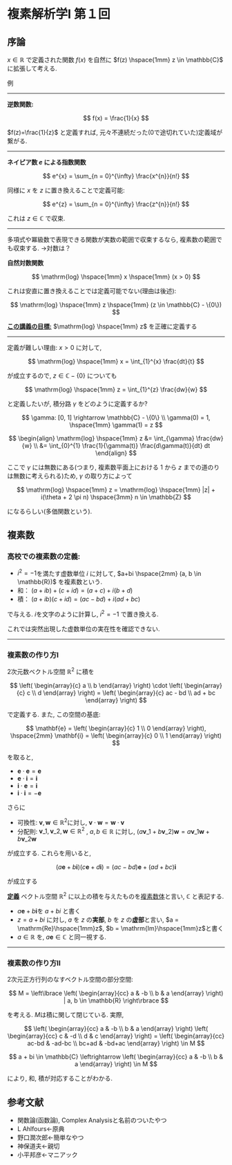 # 複素解析学Ⅰ 第１回

## 序論

$х \in \mathbb{R}$ で定義された関数 $f(x)$ を自然に $f(z) \hspace{1mm} z \in \mathbb{C}$ に拡張して考える.

例

---
**逆数関数:**

$$
f(x) = \frac{1}{x}
$$

$f(z)=\frac{1}{z}$ と定義すれば, 元々不連続だった(0で途切れていた)定義域が繋がる.

---
**ネイピア数 $e$ による指数関数**

$$
e^{x} = \sum_{n = 0}^{\infty} \frac{x^{n}}{n!}
$$

同様に $x$ を $z$ に置き換えることで定義可能:

$$
e^{z} = \sum_{n = 0}^{\infty} \frac{z^{n}}{n!}
$$

これは $z \in \mathbb{C}$ で収束.

---
多項式や冪級数で表現できる関数が実数の範囲で収束するなら, 複素数の範囲でも収束する. →対数は？

**自然対数関数**

$$
\mathrm{log} \hspace{1mm} x \hspace{1mm} (x > 0)
$$

これは安直に置き換えることでは定義可能でない(理由は後述):

$$
\mathrm{log} \hspace{1mm} z \hspace{1mm} (z \in \mathbb{C} - \{0\})
$$

<u>****この講義の目標:****</u> $\mathrm{log} \hspace{1mm} z$ を正確に定義する

---
定義が難しい理由: $x > 0$ に対して, 

$$
\mathrm{log} \hspace{1mm} x = \int_{1}^{x} \frac{dt}{t}
$$

が成立するので,  $z \in \mathbb{C} - \{0\}$ についても

$$
\mathrm{log} \hspace{1mm} z = \int_{1}^{z} \frac{dw}{w}
$$

と定義したいが, 積分路 $\gamma$ をどのように定義するか?

$$
\gamma: [0, 1] \rightarrow \mathbb{C} - \{0\} \\
\gamma(0) = 1, \hspace{1mm} \gamma(1) = z
$$

$$
\begin{align}
\mathrm{log} \hspace{1mm} z &= \int_{\gamma} \frac{dw}{w} \\
 &= \int_{0}^{1} \frac{1}{\gamma(t)} \frac{d\gamma(t)}{dt} dt
\end{align}
$$

ここで $\gamma$ には無数にある(つまり, 複素数平面上における $1$ から $z$ までの道のりは無数に考えられる)ため,  $\gamma$ の取り方によって

$$
\mathrm{log} \hspace{1mm} z = \mathrm{log} \hspace{1mm} |z| + i(\theta + 2 \pi n) \hspace{3mm} n \in \mathbb{Z}
$$

になるらしい(多価関数という).

## 複素数
### 高校での複素数の定義:
- $i^{2} = -1$を満たす虚数単位 $i$ に対して, $a+bi \hspace{2mm} (a, b \in \mathbb{R})$ を複素数という.
- 和： $(a + ib) + (c + id) = (a + c) + i(b + d)$
- 積： $(a + ib)(c + id) = (ac - bd) + i(ad + bc)$

で与える. $i$を文字のように計算し, $i^{2} = -1$ で置き換える. 

これでは突然出現した虚数単位の実在性を確認できない.

---
### 複素数の作り方I
2次元数ベクトル空間 $\mathbb{R}^{2}$ に積を

$$
\left(
    \begin{array}{c}
        a \\
        b
    \end{array}
\right) \cdot
\left(
    \begin{array}{c}
        c \\
        d
    \end{array}
\right) =
\left(
    \begin{array}{c}
        ac - bd \\
        ad + bc
    \end{array}
\right)
$$

で定義する. また, この空間の基底:

$$
\mathbf{e} = \left(
    \begin{array}{c}
        1 \\
        0
    \end{array}
\right), \hspace{2mm}
\mathbf{i} = \left(
    \begin{array}{c}
        0 \\
        1
    \end{array}
\right)
$$

を取ると,
- $\mathbf{e} \cdot \mathbf{e} = \mathbf{e}$
- $\mathbf{e} \cdot \mathbf{i} = \mathbf{i}$
- $\mathbf{i} \cdot \mathbf{e} = \mathbf{i}$
- $\mathbf{i} \cdot \mathbf{i} = -\mathbf{e}$

さらに
- 可換性: $\mathbf{v}, \mathbf{w} \in \mathbb{R}^{2}$に対し, $\mathbf{v} \cdot \mathbf{w} = \mathbf{w} \cdot \mathbf{v}$
- 分配則: $\mathbf{v}\_{1}, \mathbf{v}\_{2}, \mathbf{w} \in \mathbb{R}^{2}$ , $a, b \in \mathbb{R}$ に対し, $(a\mathbf{v}\_{1} + b\mathbf{v}\_{2})\mathbf{w} = a\mathbf{v}\_{1}\mathbf{w} + b\mathbf{v}\_{2}\mathbf{w}$ 

が成立する. これらを用いると,

$$
(a\mathbf{e} + b\mathbf{i})(c\mathbf{e} + d\mathbf{i}) = (ac - bd)\mathbf{e} + (ad + bc)\mathbf{i}
$$

が成立する

<u>**定義**</u>
ベクトル空間 $\mathbb{R}^{2}$ に以上の積を与えたものを<u>複素数体</u>と言い, $\mathbb{C}$ と表記する.

- $a\mathbf{e} + b\mathbf{i}$を $a + bi$ と書く
- $z = a + bi$ に対し,  $a$ を $z$ の**実部**, $b$ を $z$ の**虚部**と言い, $a = \mathrm{Re}\hspace{1mm}z$, $b = \mathrm{Im}\hspace{1mm}z$と書く
- $a \in \mathbb{R}$ を, $a\mathbf{e} \in \mathbb{C}$ と同一視する.

---
### 複素数の作り方II
2次元正方行列のなすベクトル空間の部分空間:

$$
M = \left\lbrace
    \left(
        \begin{array}{cc}
            a & -b \\
            b & a
        \end{array}
    \right)
    | a, b \in \mathbb{R}
\right\rbrace
$$

を考える. $M$は積に関して閉じている. 実際,

$$
\left(
    \begin{array}{cc}
        a & -b \\
        b & a
    \end{array}
\right)
\left(
    \begin{array}{cc}
        c & -d \\
        d & c
    \end{array}
\right) =
\left(
    \begin{array}{cc}
        ac-bd & -ad-bc \\
        bc+ad & -bd+ac
    \end{array}
\right) \in M
$$

$$
a + bi \in \mathbb{C} \leftrightarrow
\left(
    \begin{array}{cc}
        a & -b \\
        b & a
    \end{array}
\right) \in M
$$

により, 和, 積が対応することがわかる.

## 参考文献
- 関数論(函数論), Complex Analysisと名前のついたやつ
- L Ahlfours←原典
- 野口潤次郎←簡単なやつ
- 神保道夫←親切
- 小平邦彦←マニアック